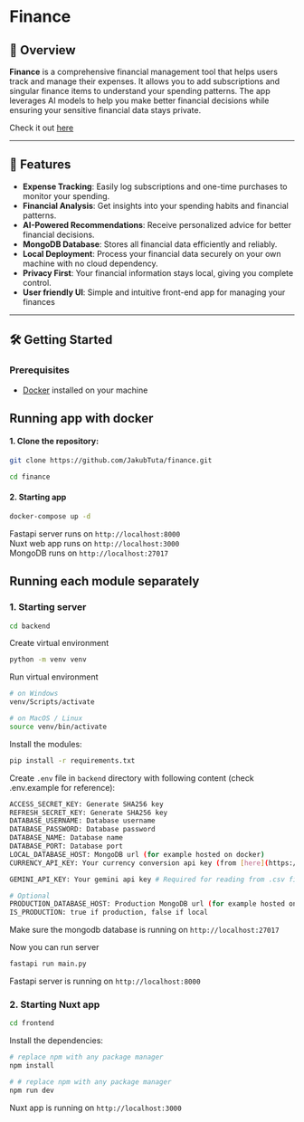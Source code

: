 # Finance

## 🚀 Overview
**Finance** is a comprehensive financial management tool that helps users track and manage their expenses. It allows you to add subscriptions and singular finance items to understand your spending patterns. The app leverages AI models to help you make better financial decisions while ensuring your sensitive financial data stays private.

Check it out [here](https://finance-9795f.web.app)

---

## 🌟 Features
- **Expense Tracking**: Easily log subscriptions and one-time purchases to monitor your spending.
- **Financial Analysis**: Get insights into your spending habits and financial patterns.
- **AI-Powered Recommendations**: Receive personalized advice for better financial decisions.
- **MongoDB Database**: Stores all financial data efficiently and reliably.
- **Local Deployment**: Process your financial data securely on your own machine with no cloud dependency.
- **Privacy First**: Your financial information stays local, giving you complete control.
- **User friendly UI**: Simple and intuitive front-end app for managing your finances

---

## 🛠️ Getting Started

### Prerequisites
- [Docker](https://www.docker.com/) installed on your machine

## Running app with docker
#### 1. Clone the repository:
```bash
git clone https://github.com/JakubTuta/finance.git

cd finance
```

#### 2. Starting app
```bash
docker-compose up -d
```

Fastapi server runs on `http://localhost:8000` \
Nuxt web app runs on `http://localhost:3000` \
MongoDB runs on `http://localhost:27017`

## Running each module separately

### 1. Starting server
```bash
cd backend
```

Create virtual environment
```bash
python -m venv venv
```

Run virtual environment
```bash
# on Windows
venv/Scripts/activate

# on MacOS / Linux
source venv/bin/activate
```

Install the modules:

```bash
pip install -r requirements.txt
```

Create `.env` file in `backend` directory with following content (check .env.example for reference):
```bash
ACCESS_SECRET_KEY: Generate SHA256 key
REFRESH_SECRET_KEY: Generate SHA256 key
DATABASE_USERNAME: Database username
DATABASE_PASSWORD: Database password
DATABASE_NAME: Database name
DATABASE_PORT: Database port
LOCAL_DATABASE_HOST: MongoDB url (for example hosted on docker)
CURRENCY_API_KEY: Your currency conversion api key (from [here](https://app.freecurrencyapi.com))

GEMINI_API_KEY: Your gemini api key # Required for reading from .csv file

# Optional
PRODUCTION_DATABASE_HOST: Production MongoDB url (for example hosted on mongodb atlas)
IS_PRODUCTION: true if production, false if local
```

Make sure the mongodb database is running on `http://localhost:27017`

Now you can run server

```bash
fastapi run main.py
```

Fastapi server is running on `http://localhost:8000`

### 2. Starting Nuxt app
```bash
cd frontend
```

Install the dependencies:

```bash
# replace npm with any package manager
npm install
```

```bash
# # replace npm with any package manager
npm run dev
```

Nuxt app is running on `http://localhost:3000`
